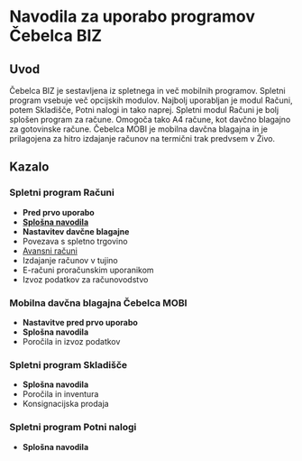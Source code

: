# Navodila za uporabo programov Čebelca BIZ

## Uvod

Čebelca BIZ je sestavljena iz spletnega in več mobilnih programov. Spletni program vsebuje več opcijskih modulov. Najbolj uporabljan je modul Računi, 
potem Skladišče, Potni nalogi in tako naprej. Spletni modul Računi je bolj splošen program za račune. Omogoča tako A4 račune, kot davčno blagajno za
gotovinske račune. Čebelca MOBI je mobilna davčna blagajna in je prilagojena za hitro izdajanje računov na termični trak predvsem v Živo.

## Kazalo

### Spletni program Računi

* **Pred prvo uporabo**
* [**Splošna navodila**](racuni/splosna_navodila.md)
* **Nastavitev davčne blagajne**
* Povezava s spletno trgovino
* [Avansni računi](racuni/avansni_racuni.md)
* Izdajanje računov v tujino
* E-računi proračunskim uporanikom
* Izvoz podatkov za računovodstvo

### Mobilna davčna blagajna Čebelca MOBI

* **Nastavitve pred prvo uporabo**
* **Splošna navodila**
* Poročila in izvoz podatkov

### Spletni program Skladišče

* **Splošna navodila**
* Poročila in inventura
* Konsignacijska prodaja

### Spletni program Potni nalogi

* **Splošna navodila**
